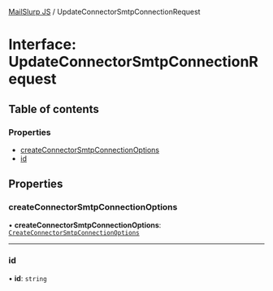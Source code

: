 [MailSlurp JS](../README.md) / UpdateConnectorSmtpConnectionRequest

# Interface: UpdateConnectorSmtpConnectionRequest

## Table of contents

### Properties

- [createConnectorSmtpConnectionOptions](UpdateConnectorSmtpConnectionRequest.md#createconnectorsmtpconnectionoptions)
- [id](UpdateConnectorSmtpConnectionRequest.md#id)

## Properties

### createConnectorSmtpConnectionOptions

• **createConnectorSmtpConnectionOptions**: [`CreateConnectorSmtpConnectionOptions`](CreateConnectorSmtpConnectionOptions.md)

___

### id

• **id**: `string`

